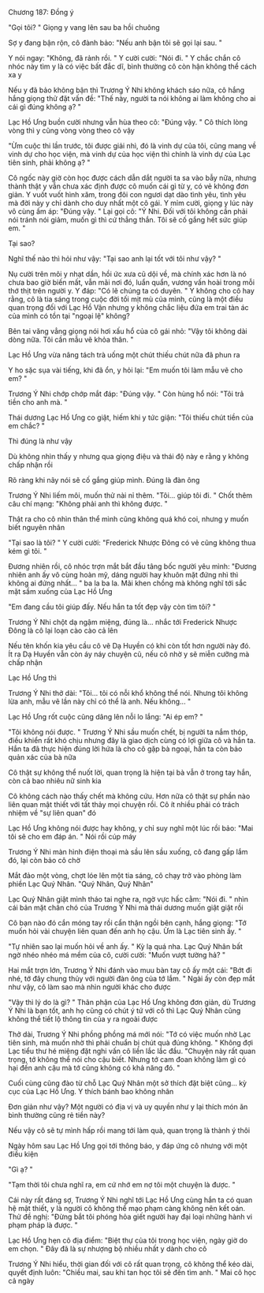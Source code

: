 




Chương 187: Đồng ý

"Gọi tôi? " Giọng y vang lên sau ba hồi chuông

Sợ y đang bận rộn, cô đành bảo: "Nếu anh bận tôi sẽ gọi lại sau. "

Y nói ngay: "Không, đã rảnh rồi. " Y cười cười: "Nói đi. " Y chắc chắn cô nhóc này tìm y là có việc bất đắc dĩ, bình thường cô còn hận không thể cách xa y

Nếu y đã bảo không bận thì Trương Ý Nhi không khách sáo nữa, cô hắng hắng giọng thử đặt vấn đề: "Thế này, người ta nói không ai làm không cho ai cái gì đúng không ạ? "

Lạc Hồ Ưng buồn cười nhưng vẫn hùa theo cô: "Đúng vậy. " Cô thích lòng vòng thì y cũng vòng vòng theo cô vậy

"Ừm cuộc thi lần trước, tôi được giải nhì, đó là vinh dự của tôi, cũng mang về vinh dự cho học viện, mà vinh dự của học viện thì chính là vinh dự của Lạc tiên sinh, phải không ạ? "

Cô ngốc này giờ còn học được cách dẫn dắt người ta sa vào bẫy nữa, nhưng thành thật y vẫn chưa xác định được cô muốn cái gì từ y, có vẻ không đơn giản. Y vuốt vuốt hình xăm, trong đôi con ngươi dạt dào tình yêu, tình yêu mà đời này y chỉ dành cho duy nhất một cô gái. Y mỉm cười, giọng y lúc này vô cùng ấm áp: "Đúng vậy. " Lại gọi cô: "Ý Nhi. Đối với tôi không cần phải nói tránh nói giảm, muốn gì thì cứ thẳng thắn. Tôi sẽ cố gắng hết sức giúp em. "

Tại sao?

Nghĩ thế nào thì hỏi như vậy: "Tại sao anh lại tốt với tôi như vậy? "

Nụ cười trên môi y nhạt dần, hồi ức xưa cũ dội về, mà chính xác hơn là nó chưa bao giờ biến mất, vẫn mãi nơi đó, luẩn quẩn, vương vấn hoài trong mỗi thớ thịt trên người y. Y đáp: "Có lẽ chúng ta có duyên. " Y không cho cô hay rằng, cô là tia sáng trong cuộc đời tối mịt mù của mình, cũng là một điều quan trọng đối với Lạc Hồ Vận nhưng y không chắc liệu đứa em trai tàn ác của mình có tồn tại "ngoại lệ" không?

Bên tai văng vẳng giọng nói hơi xấu hổ của cô gái nhỏ: "Vậy tôi không dài dòng nữa. Tôi cần mẫu vẽ khỏa thân. "

Lạc Hồ Ưng vừa nâng tách trà uống một chút thiếu chút nữa đã phun ra

Y ho sặc sụa vài tiếng, khi đã ổn, y hỏi lại: "Em muốn tôi làm mẫu vẽ cho em? "

Trương Ý Nhi chớp chớp mắt đáp: "Đúng vậy. " Còn hùng hổ nói: "Tôi trả tiền cho anh mà. "

Thái dương Lạc Hồ Ưng co giật, hiếm khi y tức giận: "Tôi thiếu chút tiền của em chắc? "

Thì đúng là như vậy

Dù không nhìn thấy y nhưng qua giọng điệu và thái độ này e rằng y không chấp nhận rồi

Rõ ràng khi nãy nói sẽ cố gắng giúp mình. Đúng là đàn ông

Trương Ý Nhi liếm môi, muốn thử nài nỉ thêm. "Tôi... giúp tôi đi. " Chốt thêm câu chí mạng: "Không phải anh thì không được. "

Thật ra cho cô nhìn thân thể mình cũng không quá khó coi, nhưng y muốn biết nguyên nhân

"Tại sao là tôi? " Y cười cười: "Frederick Nhược Đông có vẻ cũng không thua kém gì tôi. "

Đương nhiên rồi, cô nhóc trợn mắt bắt đầu tâng bốc người yêu mình: "Đương nhiên anh ấy vô cùng hoàn mỹ, dáng người hay khuôn mặt đứng nhì thì không ai đứng nhất... " ba la ba la. Mãi khen chồng mà không nghĩ tới sắc mặt sầm xuống của Lạc Hồ Ưng

"Em đang cầu tôi giúp đấy. Nếu hắn ta tốt đẹp vậy còn tìm tôi? "

Trương Ý Nhi chột dạ ngậm miệng, đúng là... nhắc tới Frederick Nhược Đông là cô lại loạn cào cào cả lên

Nếu tên khốn kia yêu cầu cô vẽ Dạ Huyền có khi còn tốt hơn người này đó. Ít ra Dạ Huyền vẫn còn áy náy chuyện cũ, nếu cô nhờ y sẽ miễn cưỡng mà chấp nhận

Lạc Hồ Ưng thì

Trương Ý Nhi thở dài: "Tôi... tôi có nỗi khổ không thể nói. Nhưng tôi không lừa anh, mẫu vẽ lần này chỉ có thể là anh. Nếu không... "

Lạc Hồ Ưng rốt cuộc cũng dâng lên nỗi lo lắng: "Ai ép em? "

"Tôi không nói được. " Trương Ý Nhi sầu muốn chết, bị người ta nắm thóp, điều khiển rất khó chịu nhưng đây là giao dịch cùng có lợi giữa cô và hắn ta. Hắn ta đã thực hiện đúng lời hứa là cho cô gặp bà ngoại, hắn ta còn bảo quản xác của bà nữa

Cô thật sự không thể nuốt lời, quan trọng là hiện tại bà vẫn ở trong tay hắn, còn cả bao nhiêu nữ sinh kia

Cô không cách nào thấy chết mà không cứu. Hơn nữa cô thật sự phần nào liên quan mật thiết với tất thảy mọi chuyện rồi. Cô ít nhiều phải có trách nhiệm về "sự liên quan" đó

Lạc Hồ Ưng không nói được hay không, y chỉ suy nghĩ một lúc rồi bảo: "Mai tôi sẽ cho em đáp án. " Nói rồi cúp máy

Trương Ý Nhi màn hình điện thoại mà sầu lên sầu xuống, cô đang gấp lắm đó, lại còn bảo cô chờ

Mắt đảo một vòng, chợt lóe lên một tia sáng, cô chạy trở vào phòng làm phiền Lạc Quý Nhân. "Quý Nhân, Quý Nhân"

Lạc Quý Nhân giật mình tháo tai nghe ra, ngờ vực hấc cằm: "Nói đi. " nhìn cái bản mặt chân chó của Trương Ý Nhi mà thái dương muốn giật giật rồi

Cô bạn nào đó cắn móng tay rồi cẩn thận ngồi bên cạnh, hắng giọng: "Tớ muốn hỏi vài chuyện liên quan đến anh họ cậu. Ừm là Lạc tiên sinh ấy. "

"Tự nhiên sao lại muốn hỏi về anh ấy. " Kỳ lạ quá nha. Lạc Quý Nhân bất ngờ nhéo nhéo má mềm của cô, cười cười: "Muốn vượt tường hả? "

Hai mắt trợn lớn, Trương Ý Nhi đánh vào muu bàn tay cô ấy một cái: "Bớt đi nhé, tớ đây chung thủy với người đàn ông của tớ lắm. " Ngài ấy còn đẹp mắt như vậy, cô làm sao mà nhìn người khác cho được

"Vậy thì lý do là gì? " Thân phận của Lạc Hồ Ưng không đơn giản, dù Trương Ý Nhi là bạn tốt, anh họ cũng có chút ý tứ với cô thì Lạc Quý Nhân cũng không thể tiết lộ thông tin của y ra ngoài được

Thở dài, Trương Ý Nhi phồng phồng má mới nói: "Tớ có việc muốn nhờ Lạc tiên sinh, mà muốn nhờ thì phải chuẩn bị chút quà đúng không. " Không đợi Lạc tiểu thư hé miệng đặt nghi vấn cô liền lắc lắc đầu. "Chuyện này rất quan trọng, tớ không thể nói cho cậu biết. Nhưng tớ cam đoan không làm gì có hại đến anh cậu mà tớ cũng không có khả năng đó. "

Cuối cùng cũng đào từ chỗ Lạc Quý Nhân một sở thích đặt biệt cũng... kỳ cục của Lạc Hồ Ưng. Y thích bánh bao không nhân

Đơn giản như vậy? Một người có địa vị và uy quyền như y lại thích món ăn bình thường cũng rẻ tiền này?

Nếu vậy cô sẽ tự mình hấp rồi mang tới làm quà, quan trọng là thành ý thôi

Ngày hôm sau Lạc Hồ Ưng gọi tới thông báo, y đáp ứng cô nhưng với một điều kiện

"Gì ạ? "

"Tạm thời tôi chưa nghĩ ra, em cứ nhớ em nợ tôi một chuyện là được. "

Cái này rất đáng sợ, Trương Ý Nhi nghĩ tới Lạc Hồ Ưng cùng hắn ta có quan hệ mật thiết, y là người cô không thể mạo phạm càng không nên kết oán. Thử đề nghị: "Đừng bắt tôi phóng hỏa giết người hay đại loại những hành vi phạm pháp là được. "

Lạc Hồ Ưng hẹn cô địa điểm: "Biệt thự của tôi trong học viện, ngày giờ do em chọn. " Đây đã là sự nhượng bộ nhiều nhất y dành cho cô

Trương Ý Nhi hiểu, thời gian đối với cô rất quan trọng, cô không thể kéo dài, quyết định luôn: "Chiều mai, sau khi tan học tôi sẽ đến tìm anh. " Mai cô học cả ngày




